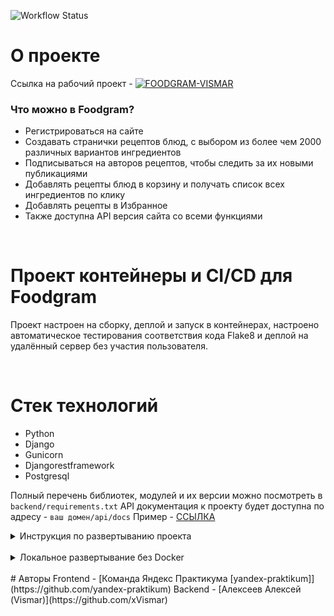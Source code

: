 ![Workflow Status](https://github.com/xVismar/foodgram/actions/workflows/main.yml/badge.svg)

# О проекте

Ссылка на рабочий проект - [![FOODGRAM-VISMAR](https://example.com/foodgram-image.jpg)](https://foodgram-vismar.ddns.net)

### Что можно в Foodgram?
- Регистрироваться на сайте
- Создавать странички рецептов блюд, с выбором из более чем 2000 различных вариантов ингредиентов
- Подписываться на авторов рецептов, чтобы следить за их новыми публикациями
- Добавлять рецепты блюд в корзину и получать список всех ингредиентов по клику
- Добавлять рецепты в Избранное
- Также доступна API версия сайта со всеми функциями

<br>

# Проект контейнеры и CI/CD для Foodgram

Проект настроен на сборку, деплой и запуск в контейнерах, настроено автоматическое тестирования соответствия кода Flake8 и деплой на удалённый сервер без участия пользователя.

<br>

# Стек технологий
- Python
- Django
- Gunicorn
- Djangorestframework
- Postgresql

Полный перечень библиотек, модулей и их версии можно посмотреть в `backend/requirements.txt`
API документация к проекту будет доступна по адресу - ``ваш домен/api/docs``
Пример - [ССЫЛКА](https://foodgram-vismar.ddns.net/api/docs/)
<br>

<details>
  <summary><b<strong>Инструкция по развертыванию проекта</strong></b></summary>

### Развертывание проекта

1. Форкнуть репозиторий проекта: xvismar/foodgram на свой аккаунт GitHub
2. Клонировать форкнутый репозиторий на локальную машину или VM сервер.
3. В репозитории проекта - Во вкладке ```Settings - Secrets and variables - Actions``` обозначить и сохранить следующие не публичные данные:

```

Логин и пароль вашего профиля на Docker.com:
- DOCKER_USERNAME  -- # Имя профиля на DockerHub
- DOCKER_PASSWORD  -- # Пароль от профиля на DockerHub

Данные удалённого сервера:
- HOST  -- # IP-адрес вашего сервера
- USER  -- # Имя пользователя для подключения к удаленному серверу
- SSH_KEY  -- # Приватный SSH-ключ (Сам текст из ключа, весь)
- SSH_PASSPHRASE -- # passphrase для приватного ключа SSH

Данные для отправки сообщения о деплое проекта:
- TELEGRAM_TO -- # ID пользователя, которому отправляется сообщение об успешном деплое проекта (Ваш Telegram ID)
- TELEGRAM_TOKEN -- # Bot API Token (токен вашего Бота в телеграм , через которого отправляется сообщение, получить можно через @botfather)
```

4. На сервере:
Создайте файл-окружения для хранения ценных переменных (`.env`)

```
cd
mkdir foodgram/
cd foodgram
touch .env
```
В файл `.env` поместить:
SECRET_KEY # - Секретный ключ Вашего Джанго проекта
ALLOWED_HOSTS # - Через запятую, без ковычек Ваши разрешенные хосты


- Определить базовые настройки `location` и `server` в секции в файле `/etc/nginx/sites-enabled/default`:

```
server {
    server_name <IP-адрес вашего сервера> <доменное имя вашего сайта>;
    location / {
        proxy_set_header Host $http_host;
        proxy_pass http://127.0.0.1:8080;
    }
}

```

5. После добавления всех необходимых переменных и секретов - сделайте `push` в Ваш `GitHub` репозиторий
```
git add .
git commit -m "<ваше сообщение коммита>"
git push
```

</details>

<br>
<details>
  <summary><b<strong>Локальное развертывание без Docker</strong></b></summary>


### Клонировать репозиторий
```

git clone https://github.com/xVismar/foodgram.git
cd foodgram
```

### Установить зависимости
```

pip install -r backend/requirements.txt
```


### Создать файл окружения

```

cd
mkdir foodgram/
cd foodgram
touch .env

```

### Добавить в файл `.env` следующие переменные:

```

SECRET_KEY # - Секретный ключ Вашего Джанго проекта
ALLOWED_HOSTS # - Через запятую, без ковычек Ваши разрешенные хосты

```


### Определить базовые настройки ``location`` и ``server`` в файле `/etc/nginx/sites-enabled/default`:
### Пример:

```

server {
    server_name <IP-адрес вашего сервера> <доменное имя вашего сайта>;
    location / {
        proxy_set_header Host $http_host;
        proxy_pass http://127.0.0.1:8080;
    }
}

```

### Применить миграции

```

python manage.py migrate

```

### Создать суперпользователя
```

python manage.py createsuperuser
```

### Запустить сервер
```

python manage.py runserver
```

</details>

<br>
# Авторы
Frontend - [Команда Яндекс Практикума [yandex-praktikum]](https://github.com/yandex-praktikum)
Backend - [Aлексеев Алексей (Vismar)](https://github.com/xVismar)         